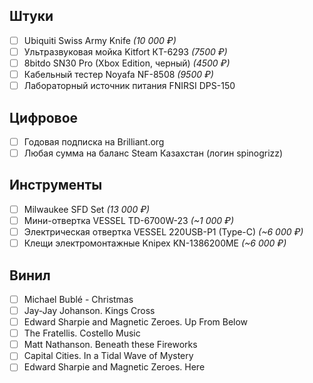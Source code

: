 

## Штуки

- [ ] Ubiquiti Swiss Army Knife _(10 000 ₽)_
- [ ] Ультразвуковая мойка Kitfort КТ-6293 _(7500 ₽)_
- [ ] 8bitdo SN30 Pro (Xbox Edition, черный) _(4500 ₽)_
- [ ] Кабельный тестер Noyafa NF-8508 _(9500 ₽)_
- [ ] Лабораторный источник питания FNIRSI DPS-150 

## Цифровое

- [ ] Годовая подписка на Brilliant.org
- [ ] Любая сумма на баланс Steam Казахстан (логин spinogrizz)

## Инструменты

- [ ] Milwaukee SFD Set _(13 000 ₽)_
- [ ] Мини-отвертка VESSEL TD-6700W-23 _(~1 000 ₽)_
- [ ] Электрическая отвертка VESSEL 220USB-P1 (Type-C) _(~6 000 ₽)_
- [ ] Клещи электромонтажные Knipex KN-1386200ME _(~6 000 ₽)_

## Винил

- [ ] Michael Bublé - Christmas
- [ ] Jay-Jay Johanson. Kings Cross
- [ ] Edward Sharpie and Magnetic Zeroes. Up From Below
- [ ] The Fratellis. Costello Music
- [ ] Matt Nathanson. Beneath these Fireworks
- [ ] Capital Cities. In a Tidal Wave of Mystery 
- [ ] Edward Sharpie and Magnetic Zeroes. Here
